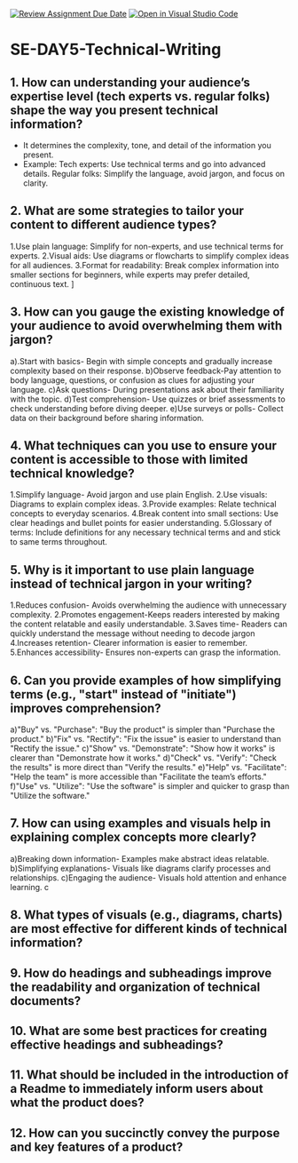 [![Review Assignment Due Date](https://classroom.github.com/assets/deadline-readme-button-22041afd0340ce965d47ae6ef1cefeee28c7c493a6346c4f15d667ab976d596c.svg)](https://classroom.github.com/a/zsAR-pyY)
[![Open in Visual Studio Code](https://classroom.github.com/assets/open-in-vscode-2e0aaae1b6195c2367325f4f02e2d04e9abb55f0b24a779b69b11b9e10269abc.svg)](https://classroom.github.com/online_ide?assignment_repo_id=16221887&assignment_repo_type=AssignmentRepo)
# SE-DAY5-Technical-Writing
## 1. How can understanding your audience’s expertise level (tech experts vs. regular folks) shape the way you present technical information?
- It determines the complexity, tone, and detail of the information you present.
- Example: Tech experts: Use technical terms and go into advanced details.
           Regular folks: Simplify the language, avoid jargon, and focus on clarity.
## 2. What are some strategies to tailor your content to different audience types?
1.Use plain language: Simplify for non-experts, and use technical terms for experts.
2.Visual aids: Use diagrams or flowcharts to simplify complex ideas for all audiences.
3.Format for readability: Break complex information into smaller sections for beginners, while experts may prefer detailed, continuous text.
]
## 3. How can you gauge the existing knowledge of your audience to avoid overwhelming them with jargon?
a).Start with basics- Begin with simple concepts and gradually increase complexity based on their response.
b)Observe feedback-Pay attention to body language, questions, or confusion as clues for adjusting your language.
c)Ask questions- During presentations ask about their familiarity with the topic.
d)Test comprehension- Use quizzes or brief assessments to check understanding before diving deeper.
e)Use surveys or polls- Collect data on their background before sharing information.
## 4. What techniques can you use to ensure your content is accessible to those with limited technical knowledge?
1.Simplify language- Avoid jargon and use plain English.
2.Use visuals: Diagrams to explain complex ideas.
3.Provide examples: Relate technical concepts to everyday scenarios.
4.Break content into small sections: Use clear headings and bullet points for easier understanding.
5.Glossary of terms: Include definitions for any necessary technical terms and and stick to same terms throughout.
## 5. Why is it important to use plain language instead of technical jargon in your writing?
1.Reduces confusion- Avoids overwhelming the audience with unnecessary complexity.
2.Promotes engagement-Keeps readers interested by making the content relatable and easily understandable.
3.Saves time- Readers can quickly understand the message without needing to decode jargon
4.Increases retention- Clearer information is easier to remember.
5.Enhances accessibility- Ensures non-experts can grasp the information.
## 6. Can you provide examples of how simplifying terms (e.g., "start" instead of "initiate") improves comprehension?
a)"Buy" vs. "Purchase": "Buy the product" is simpler than "Purchase the product."
b)"Fix" vs. "Rectify": "Fix the issue" is easier to understand than "Rectify the issue."
c)"Show" vs. "Demonstrate": "Show how it works" is clearer than "Demonstrate how it works."
d)"Check" vs. "Verify": "Check the results" is more direct than "Verify the results."
e)"Help" vs. "Facilitate": "Help the team" is more accessible than "Facilitate the team’s efforts."
f)"Use" vs. "Utilize": "Use the software" is simpler and quicker to grasp than "Utilize the software."
## 7. How can using examples and visuals help in explaining complex concepts more clearly?
a)Breaking down information- Examples make abstract ideas relatable.
b)Simplifying explanations- Visuals like diagrams clarify processes and relationships.
c)Engaging the audience- Visuals hold attention and enhance learning.
c
## 8. What types of visuals (e.g., diagrams, charts) are most effective for different kinds of technical information?
## 9. How do headings and subheadings improve the readability and organization of technical documents?
## 10. What are some best practices for creating effective headings and subheadings?
## 11. What should be included in the introduction of a Readme to immediately inform users about what the product does?
## 12. How can you succinctly convey the purpose and key features of a product?
